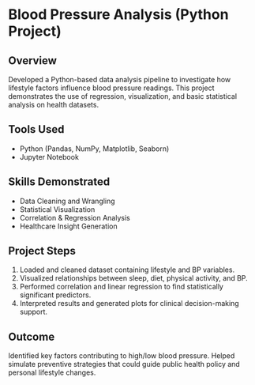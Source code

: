 # Blood Pressure Analysis (Python Project)

## Overview
Developed a Python-based data analysis pipeline to investigate how lifestyle factors influence blood pressure readings. This project demonstrates the use of regression, visualization, and basic statistical analysis on health datasets.

## Tools Used
- Python (Pandas, NumPy, Matplotlib, Seaborn)
- Jupyter Notebook

## Skills Demonstrated
- Data Cleaning and Wrangling
- Statistical Visualization
- Correlation & Regression Analysis
- Healthcare Insight Generation

## Project Steps
1. Loaded and cleaned dataset containing lifestyle and BP variables.
2. Visualized relationships between sleep, diet, physical activity, and BP.
3. Performed correlation and linear regression to find statistically significant predictors.
4. Interpreted results and generated plots for clinical decision-making support.

## Outcome
Identified key factors contributing to high/low blood pressure. Helped simulate preventive strategies that could guide public health policy and personal lifestyle changes.
